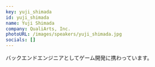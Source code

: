 ```yaml
---
key: yuji_shimada
id: yuji_shimada
name: Yuji Shimada
company: QualiArts, Inc.
photoURL: /images/speakers/yuji_shimada.jpg
socials: []
---
```

バックエンドエンジニアとしてゲーム開発に携わっています。